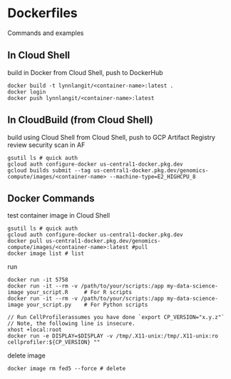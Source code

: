 # Dockerfiles

Commands and examples

## In Cloud Shell

build in Docker from Cloud Shell, push to DockerHub  
```
docker build -t lynnlangit/<container-name>:latest . 
docker login
docker push lynnlangit/<container-name>:latest
```

## In CloudBuild (from Cloud Shell)

build using Cloud Shell from Cloud Shell, push to GCP Artifact Registry  
review security scan in AF  
```
gsutil ls # quick auth
gcloud auth configure-docker us-central1-docker.pkg.dev
gcloud builds submit --tag us-central1-docker.pkg.dev/genomics-compute/images/<container-name> --machine-type=E2_HIGHCPU_8
```

## Docker Commands

test container image in Cloud Shell
```
gsutil ls # quick auth
gcloud auth configure-docker us-central1-docker.pkg.dev
docker pull us-central1-docker.pkg.dev/genomics-compute/images/<container-name>:latest #pull
docker image list # list
```
run  
```
docker run -it 5758
docker run -it --rm -v /path/to/your/scripts:/app my-data-science-image your_script.R     # For R scripts
docker run -it --rm -v /path/to/your/scripts:/app my-data-science-image your_script.py    # For Python scripts
```
```
// Run CellProfilerassumes you have done `export CP_VERSION="x.y.z"`  
// Note, the following line is insecure.  
xhost +local:root  
docker run -e DISPLAY=$DISPLAY -v /tmp/.X11-unix:/tmp/.X11-unix:ro cellprofiler:${CP_VERSION} ""  
```

delete image
```
docker image rm fed5 --force # delete
```
